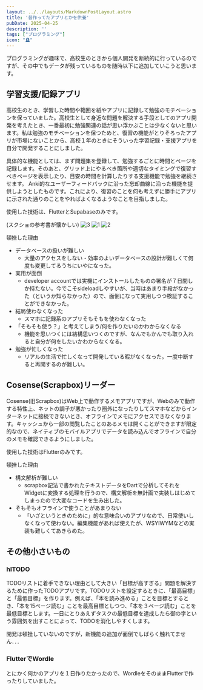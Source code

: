 ```yaml
---
layout: ../../layouts/MarkdownPostLayout.astro
title: '昔作ってたアプリとかを供養'
pubDate: 2025-04-25
description: ''
tags: ["プログラミング"] 
icon: "🪦"
---
```


プログラミングが趣味で、高校生のときから個人開発を断続的に行っているのですが、その中でもデータが残っているものを随時以下に追加していこうと思います。

## 学習支援/記録アプリ

高校生のとき、学習した時間や範囲を紙やアプリに記録して勉強のモチベーションを保っていました。高校生として身近な問題を解決する手段としてのアプリ開発を考えたとき、一番最初に勉強関連の話が思い浮かぶことは少なくないと思います。私は勉強のモチベーションを保つためと、復習の機能がとりそろったアプリが市場にないことから、高校１年のときにそういった学習記録・支援アプリを自分で開発することにしました。

具体的な機能としては、まず問題集を登録して、勉強するごとに時間とページを記録します。そのあと、グリッド上にやるべき箇所や適切なタイミングで復習すべきページを表示したり、目安の時間を計算したりする支援機能で勉強を継続させます。
Anki的なユーザーフィードバックに沿った忘却曲線に沿った機能を提供しようとしたものです。これにより、復習のことを何も考えずに勝手にアプリに示された通りのことをやればよくなるようなことを目指しました。

使用した技術は、FlutterとSupabaseのみです。

(スクショの参考書が懐かしい)
![3](../../assets/images/made/3.png)
![1](../../assets/images/made/1.png)
![2](../../assets/images/made/2.png)

頓挫した理由
- データベースの扱いが難しい
	- 大量のアクセスをしない・効率のよいデータベースの設計が難しくて何度も変更してるうちにいやになった。
- 実用が面倒
	- developer accountでは実機にインストールしたものの署名が７日間しか持たない。今でこそsideloadしやすいが、当時はあまり手段がなかった（というか知らなかった）ので、面倒になって実用しつつ検証することができなかった。
- 結局使わなくなった
	- スマホに記録系のアプリそもそもを使わなくなった
- 「そもそも使う？」と考えてしまう/何を作りたいのかわからなくなる
	- 機能を思いつくには結構思いつくのですが、なんでもかんでも取り入れると自分が何をしたいかわからなくなる。
- 勉強が忙しくなった
	- リアルの生活で忙しくなって開発している暇がなくなった。一度中断すると再開するのが難しい。

## Cosense(Scrapbox)リーダー

Cosense(旧Scrapbox)はWeb上で動作するメモアプリですが、Webのみで動作する特性上、ネットの調子が悪かったり圏外になったりしてスマホなどからインターネットに接続できないとき、オフラインでメモにアクセスできなくなります。キャッシュから一部の閲覧したことのあるメモは開くことができますが限定的なので、ネイティブのモバイルアプリでデータを読み込んでオフラインで自分のメモを確認できるようにしました。

使用した技術はFlutterのみです。

頓挫した理由
- 構文解析が難しい
	- scrapbox記法で書かれたテキストデータをDartで分析してそれをWidgetに変換する処理を行うので、構文解析を無計画で実装しはじめてしまったので大変なコードを生み出した。
- そもそもオフラインで使うことがあまりない
	- 「いざというときのために」的な意味合いのアプリなので、日常使いしなくなって使わない。編集機能があれば使えたが、WSYIWYMなどの実装も難しくてあきらめた。

## その他小さいもの

### hlTODO

TODOリストに着手できない理由として大きい「目標が高すぎる」問題を解決するために作ったTODOアプリです。TODOリストを設定するときに、「最高目標」と「最低目標」を作ります。例えば、「本を読み進める」ことを目標とするとき、「本を15ページ読む」ことを最高目標としつつ、「本を３ページ読む」ことを最低目標とします。一日にとりあえずタスクの最低目標を達成したら御の字という雰囲気を出すことによって、TODOを消化しやすくします。

開発は頓挫していないのですが，新機能の追加が面倒でしばらく触れてません．．．

### FlutterでWordle

とにかく何かのアプリを１日作りたかったので、WordleをそのままFlutterで作ったりしていました。
